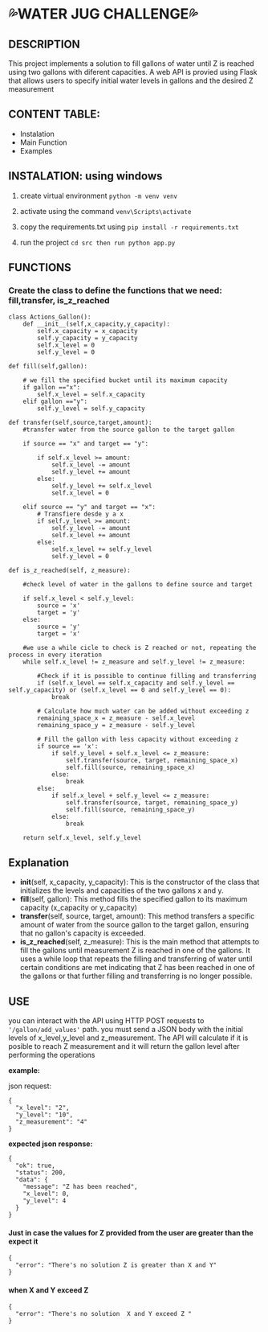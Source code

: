 # 💦**WATER JUG CHALLENGE**💦


## **DESCRIPTION**

This project implements a solution to fill gallons of water until Z is reached
using two gallons with diferent capacities. A web API is provied using Flask that 
allows users to specify initial water levels in gallons and the desired Z measurement

## **CONTENT TABLE:**

- Instalation
- Main Function
- Examples


## **INSTALATION: using windows**

1. create virtual environment 
    ```python -m venv venv```

2. activate using the command
    ```venv\Scripts\activate```

3. copy the requirements.txt using
    ```pip install -r requirements.txt```

4. run the project 
    ```cd src then run python app.py```

## **FUNCTIONS**


### Create the class to define the functions that we need: fill,transfer, is_z_reached
```
class Actions_Gallon():
    def __init__(self,x_capacity,y_capacity):
        self.x_capacity = x_capacity
        self.y_capacity = y_capacity
        self.x_level = 0
        self.y_level = 0
```
    def fill(self,gallon):
        
        # we fill the specified bucket until its maximum capacity
        if gallon =="x":
            self.x_level = self.x_capacity
        elif gallon =="y":
            self.y_level = self.y_capacity

    def transfer(self,source,target,amount):
        #transfer water from the source gallon to the target gallon

        if source == "x" and target == "y":

            if self.x_level >= amount:
                self.x_level -= amount
                self.y_level += amount
            else:
                self.y_level += self.x_level
                self.x_level = 0

        elif source == "y" and target == "x":
            # Transfiere desde y a x
            if self.y_level >= amount:
                self.y_level -= amount
                self.x_level += amount
            else:
                self.x_level += self.y_level
                self.y_level = 0
  
    def is_z_reached(self, z_measure):

        #check level of water in the gallons to define source and target

        if self.x_level < self.y_level:
            source = 'x'
            target = 'y'
        else:
            source = 'y'
            target = 'x'

        #we use a while cicle to check is Z reached or not, repeating the process in every iteration
        while self.x_level != z_measure and self.y_level != z_measure:
            
            #Check if it is possible to continue filling and transferring 
            if (self.x_level == self.x_capacity and self.y_level == self.y_capacity) or (self.x_level == 0 and self.y_level == 0):
                break

            # Calculate how much water can be added without exceeding z
            remaining_space_x = z_measure - self.x_level
            remaining_space_y = z_measure - self.y_level

            # Fill the gallon with less capacity without exceeding z
            if source == 'x':
                if self.y_level + self.x_level <= z_measure:
                    self.transfer(source, target, remaining_space_x)
                    self.fill(source, remaining_space_x)
                else:
                    break
            else:
                if self.x_level + self.y_level <= z_measure:
                    self.transfer(source, target, remaining_space_y)
                    self.fill(source, remaining_space_y)
                else:
                    break

        return self.x_level, self.y_level
        
## **Explanation**
- __init__(self, x_capacity, y_capacity): This is the constructor of the class that initializes the levels and capacities of the two gallons x and y.
- __fill__(self, gallon): This method fills the specified gallon to its maximum capacity (x_capacity or y_capacity)
- __transfer__(self, source, target, amount): This method transfers a specific amount of water from the source gallon to the target gallon, ensuring that no gallon's capacity is exceeded.
- __is_z_reached__(self, z_measure): This is the main method that attempts to fill the gallons until measurement Z is reached in one of the gallons. It uses a while loop that repeats the filling and transferring of water until certain conditions are met indicating that Z has been reached in one of the gallons or that further filling and transferring is no longer possible.

  
## **USE**

you can interact with the API using HTTP POST requests to  ```'/gallon/add_values'``` path.
you must send a JSON body with the initial levels of x_level,y_level and z_measurement. 
The API will calculate if it is posible to reach Z measurement and it will return the gallon
level after performing the operations

**example:**

json request:
```
{
  "x_level": "2",
  "y_level": "10",
  "z_measurement": "4"
}
```
**expected json response:**
```
{
  "ok": true,
  "status": 200,
  "data": {
    "message": "Z has been reached",
    "x_level": 0,
    "y_level": 4
  }
}
```
#### Just in case the values for Z provided from the user are greater than the expect it 
```
{
  "error": "There's no solution Z is greater than X and Y"
}
```
#### when X and Y exceed Z

```
{
  "error": "There's no solution  X and Y exceed Z "
}
```
